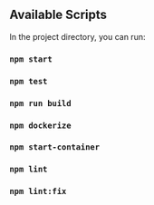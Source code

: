 ## Available Scripts

In the project directory, you can run:

### `npm start`
### `npm test`
### `npm run build`
### `npm dockerize`
### `npm start-container`
### `npm lint`
### `npm lint:fix`
